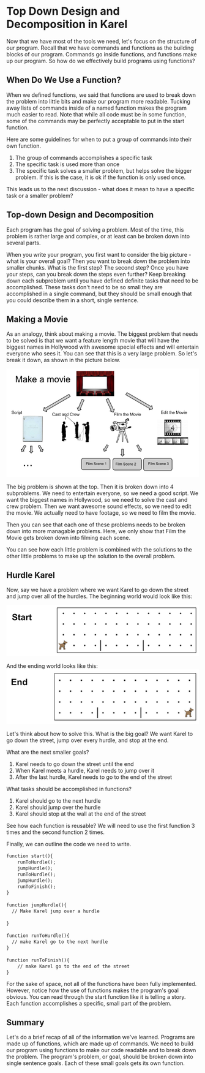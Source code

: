 # Top Down Design and Decomposition in Karel

Now that we have most of the tools we need, let's focus on the structure of our program.  Recall that we have commands and functions as the building blocks of our program.  Commands go inside functions, and functions make up our program.  So how do we effectively build programs using functions?

## When Do We Use a Function?
When we defined functions, we said that functions are used to break down the problem into little bits and make our program more readable.  Tucking away lists of commands inside of a named function makes the program much easier to read.  Note that while all code must be in some function, some of the commands may be perfectly acceptable to put in the start function.

Here are some guidelines for when to put a group of commands into their own function.

1. The group of commands accomplishes a specific task
2. The specific task is used more than once
3. The specific task solves a smaller problem, but helps solve the bigger problem.  If this is the case, it is ok if the function is only used once.

This leads us to the next discussion - what does it mean to have a specific task or a smaller problem?

## Top-down Design and Decomposition
Each program has the goal of solving a problem.  Most of the time, this problem is rather large and complex, or at least can be broken down into several parts.

When you write your program, you first want to consider the big picture - what is your overall goal?  Then you want to break down the problem into smaller chunks.  What is the first step?  The second step?  Once you have your steps, can you break down the steps even further?  Keep breaking down each subproblem until you have defined definite tasks that need to be accomplished.  These tasks don't need to be so small they are accomplished in a single command, but they should be small enough that you could describe them in a short, single sentence.

## Making a Movie
As an analogy, think about making a movie.  The biggest problem that needs to be solved is that we want a feature length movie that will have the biggest names in Hollywood with awesome special effects and will entertain everyone who sees it.  You can see that this is a very large problem.  So let's break it down, as shown in the picture below.

![Movie Subproblems](../static/karel/movie_diagram.png "Karel is Stuck")

The big problem is shown at the top.  Then it is broken down into 4 subproblems.  We need to entertain everyone, so we need a good script.  We want the biggest names in Hollywood, so we need to solve the cast and crew problem.  Then we want awesome sound effects, so we need to edit the movie.  We actually need to have footage, so we need to film the movie.

Then you can see that each one of these problems needs to be broken down into more managable problems.  Here, we only show that Film the Movie gets broken down into filming each scene.

You can see how each little problem is combined with the solutions to the other little problems to make up the solution to the overall problem.

## Hurdle Karel
Now, say we have a problem where we want Karel to go down the street and jump over all of the hurdles.  The beginning world would look like this:

![Starting Hurdles](../static/karel/karel_hurdle_start.png "Karel is Stuck")

And the ending world looks like this:
![Ending Hurdles](../static/karel/karel_hurdle_end.png "Karel is Stuck")

Let's think about how to solve this. What is the big goal?  We want Karel to go down the street, jump over every hurdle, and stop at the end.

What are the next smaller goals?
1. Karel needs to go down the street until the end
2. When Karel meets a hurdle, Karel needs to jump over it
3. After the last hurdle, Karel needs to go to the end of the street


What tasks should be accomplished in functions?
1. Karel should go to the next hurdle
2. Karel should jump over the hurdle
3. Karel should stop at the wall at the end of the street

See how each function is reusable?  We will need to use the first function 3 times and the second function 2 times.

Finally, we can outline the code we need to write.

```
function start(){
    runToHurdle();
    jumpHurdle();
	runToHurdle();
	jumpHurdle();
	runToFinish();
}

function jumpHurdle(){
  // Make Karel jump over a hurdle

}

function runToHurdle(){
  // make Karel go to the next hurdle
}

function runToFinish(){
    // make Karel go to the end of the street
}
```

For the sake of space, not all of the functions have been fully implemented.  However, notice how the use of functions makes the program's goal obvious.  You can read through the start function like it is telling a story.  Each function accomplishes a specific, small part of the problem.


## Summary
Let's do a brief recap of all of the information we've learned.  Programs are made up of functions, which are made up of commands.  We need to build our program using functions to make our code readable and to break down the problem.  The program's problem, or goal, should be broken down into single sentence goals.  Each of these small goals gets its own function.
